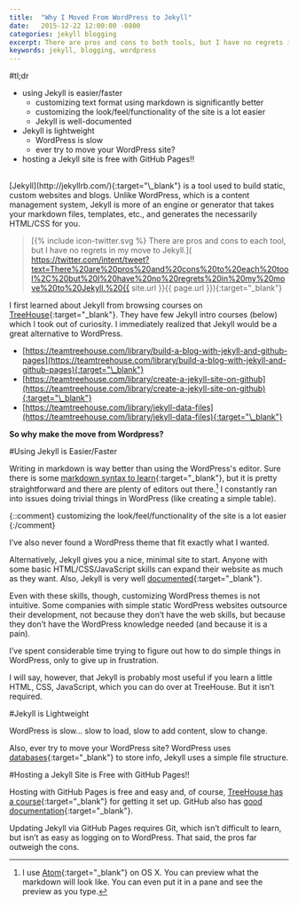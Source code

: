```yaml
---
title:  "Why I Moved From WordPress to Jekyll"
date:   2015-12-22 12:00:00 -0800
categories: jekyll blogging
excerpt: There are pros and cons to both tools, but I have no regrets in my move to Jekyll.
keywords: jekyll, blogging, wordpress
---
```

#tl;dr

- using Jekyll is easier/faster
  - customizing text format using markdown is significantly better
  - customizing the look/feel/functionality of the site is a lot easier
  - Jekyll is well-documented
- Jekyll is lightweight
  - WordPress is slow
  - ever try to move your WordPress site?
- hosting a Jekyll site is free with GitHub Pages!!

<br />
[Jekyll](http://jekyllrb.com/){:target="\_blank"} is a tool used to build static, custom websites and blogs. Unlike WordPress, which is a content management system, Jekyll is more of an engine or generator that takes your markdown files, templates, etc., and generates the necessarily HTML/CSS for you.

> [{% include icon-twitter.svg %}  There are pros and cons to each tool, but I have no regrets in my move to Jekyll.]( https://twitter.com/intent/tweet?text=There%20are%20pros%20and%20cons%20to%20each%20tool%2C%20but%20I%20have%20no%20regrets%20in%20my%20move%20to%20Jekyll.%20{{ site.url }}{{ page.url }}){:target="\_blank"}


I first learned about Jekyll from browsing courses on [TreeHouse](https://teamtreehouse.com/){:target="\_blank"}. They have few Jekyll intro courses (below) which I took out of curiosity. I immediately realized that Jekyll would be a great alternative to WordPress.

- [https://teamtreehouse.com/library/build-a-blog-with-jekyll-and-github-pages](https://teamtreehouse.com/library/build-a-blog-with-jekyll-and-github-pages){:target="\_blank"}
- [https://teamtreehouse.com/library/create-a-jekyll-site-on-github](https://teamtreehouse.com/library/create-a-jekyll-site-on-github){:target="\_blank"}
- [https://teamtreehouse.com/library/jekyll-data-files](https://teamtreehouse.com/library/jekyll-data-files){:target="\_blank"}

**So why make the move from Wordpress?**

#Using Jekyll is Easier/Faster

Writing in markdown is way better than using the WordPress's editor. Sure there is some [markdown syntax to learn](http://assemble.io/docs/Cheatsheet-Markdown.html){:target="\_blank"}, but it is pretty straightforward and there are plenty of editors out there.[^1] I constantly ran into issues doing trivial things in WordPress (like creating a simple table).

{::comment}
  customizing the look/feel/functionality of the site is a lot easier
{:/comment}

I’ve also never found a WordPress theme that fit exactly what I wanted.

Alternatively, Jekyll gives you a nice, minimal site to start. Anyone with some basic HTML/CSS/JavaScript skills can expand their website as much as they want. Also, Jekyll is very well [documented](http://jekyllrb.com/docs/home/){:target="\_blank"}.

Even with these skills, though, customizing WordPress themes is not intuitive. Some companies with simple static WordPress websites outsource their development, not because they don’t have the web skills, but because they don’t have the WordPress knowledge needed (and because it is a pain).

I’ve spent considerable time trying to figure out how to do simple things in WordPress, only to give up in frustration.

I will say, however, that Jekyll is probably most useful if you learn a little HTML, CSS, JavaScript, which you can do over at TreeHouse. But it isn’t required.

#Jekyll is Lightweight

WordPress is slow... slow to load, slow to add content, slow to change.

Also, ever try to move your WordPress site? WordPress uses [databases](https://codex.wordpress.org/Database_Description){:target="\_blank"} to store info, Jekyll uses a simple file structure.

#Hosting a Jekyll Site is Free with GitHub Pages!!

Hosting with GitHub Pages is free and easy and, of course, [TreeHouse has a course](https://teamtreehouse.com/library/build-a-blog-with-jekyll-and-github-pages){:target="\_blank"} for getting it set up. GitHub also has [good documentation](https://pages.github.com){:target="\_blank"}.

Updating Jekyll via GitHub Pages requires Git, which isn’t difficult to learn, but isn’t as easy as logging on to WordPress. That said, the pros far outweigh the cons.

[^1]: I use [Atom](https://atom.io){:target="\_blank"} on OS X. You can preview what the markdown will look like. You can even put it in a pane and see the preview as you type.
